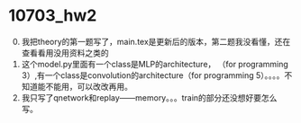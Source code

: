 # 10703_hw2
0. 我把theory的第一题写了，main.tex是更新后的版本，第二题我没看懂，还在查看看用没用资料之类的
1. 这个model.py里面有一个class是MLP的architecture， （for programming 3）,有一个class是convolution的architecture（for programming 5）。。。。不知道能不能用，可以改改再用。
2. 我只写了qnetwork和replay——memory。。。train的部分还没想好要怎么写。
